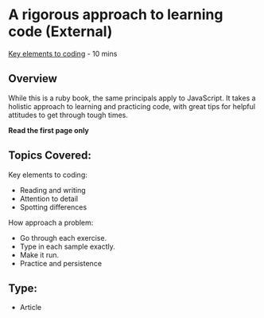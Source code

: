 # A rigorous approach to learning code (External)
[Key elements to coding](http://learnrubythehardway.org/book/intro.html) - 10 mins


## Overview
While this is a ruby book, the same principals apply to JavaScript. It takes a holistic approach to learning and practicing code, with great tips for helpful attitudes to get through tough times.

**Read the first page only**

## Topics Covered:
Key elements to coding:
- Reading and writing
- Attention to detail
- Spotting differences

How approach a problem:
- Go through each exercise.
- Type in each sample exactly.
- Make it run.
- Practice and persistence


## Type:
- Article

